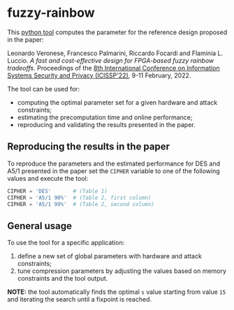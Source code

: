 # fuzzy-rainbow

This [python tool](https://github.com/secgroup/fuzzy-rainbow/blob/main/calc.py) computes the parameter for the reference design proposed in the paper:

Leonardo Veronese, Francesco Palmarini, Riccardo Focardi and Flaminia L. Luccio. _A fast and cost-effective design for FPGA-based fuzzy rainbow tradeoffs_.
Proceedings of the [8th International Conference on Information Systems Security and Privacy (ICISSP'22)](https://icissp.scitevents.org/?y=2022), 9-11 February, 2022.

The tool can be used for:

- computing the optimal parameter set for a given hardware and attack constraints;
- estimating the precomputation time and online performance;
- reproducing and validating the results presented in the paper.

## Reproducing the results in the paper

To reproduce the parameters and the estimated performance for DES and A5/1 presented in the paper set the `CIPHER` variable to one of the following values
and execute the tool:

```python
CIPHER = 'DES'       # (Table 1)
CIPHER = 'A5/1 90%'  # (Table 2, first column)
CIPHER = 'A5/1 99%'  # (Table 2, second column)
```
## General usage

To use the tool for a specific application:

1. define a new set of global parameters with hardware and attack constraints;
2. tune compression parameters by adjusting the values based on memory constraints and the tool output.

**NOTE:** the tool automatically finds the optimal `s` value starting from value `15` and iterating the search until a fixpoint is reached.
